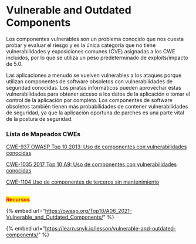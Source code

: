 # Vulnerable and Outdated Components

Los componentes vulnerables son un problema conocido que nos cuesta probar y evaluar el riesgo y es la única categoría que no tiene vulnerabilidades y exposiciones comunes (CVE) asignadas a los CWE incluidos, por lo que se utiliza un peso predeterminado de exploits/impacto de 5.0.

Las aplicaciones a menudo se vuelven vulnerables a los ataques porque utilizan componentes de software obsoletos con vulnerabilidades de seguridad conocidas. Los piratas informáticos pueden aprovechar estas vulnerabilidades para obtener acceso a los datos de la aplicación o tomar el control de la aplicación por completo. Los componentes de software obsoletos también tienen más probabilidades de contener vulnerabilidades de seguridad, ya que la aplicación oportuna de parches es una parte vital de la postura de seguridad.

### Lista de Mapeados CWEs

[CWE-937 OWASP Top 10 2013: Uso de componentes con vulnerabilidades conocidas](https://cwe.mitre.org/data/definitions/937.html)

[CWE-1035 2017 Top 10 A9: Uso de componentes con vulnerabilidades conocidas](https://cwe.mitre.org/data/definitions/1035.html)

[CWE-1104 Uso de componentes de terceros sin mantenimiento](https://cwe.mitre.org/data/definitions/1104.html)

\
<mark style="color:red;">**Recursos**</mark>

{% embed url="https://owasp.org/Top10/A06_2021-Vulnerable_and_Outdated_Components/" %}

{% embed url="https://learn.snyk.io/lesson/vulnerable-and-outdated-components/" %}
